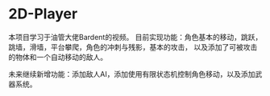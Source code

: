 # 2D-Player
本项目学习于油管大佬Bardent的视频。
目前实现功能：角色基本的移动，跳跃，跳墙，滑墙，平台攀爬，角色的冲刺与残影，基本的攻击，
以及添加了可被攻击的物体和一个自动移动的敌人。

未来继续新增功能：添加敌人AI，添加使用有限状态机控制角色移动，以及添加武器系统。

